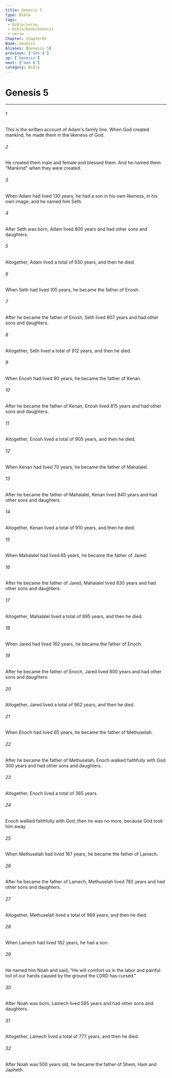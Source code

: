 ```yaml
---
title: Genesis 5
type: Bible
tags:
 - bible/verse
 - bible/book/Genesis
 - verse
Chapter: Chapter05
Book: Genesis
Aliases: [Genesis 5]
previous: ['Gen 4']
up: ['Genesis']
next: ['Gen 6']
category: Bible
---
```

# Genesis 5

***


###### 1 
This is the written account of Adam's family line. When God created mankind, he made them in the likeness of God. 

###### 2 
He created them male and female and blessed them. And he named them "Mankind" when they were created. 

###### 3 
When Adam had lived 130 years, he had a son in his own likeness, in his own image; and he named him Seth. 

###### 4 
After Seth was born, Adam lived 800 years and had other sons and daughters. 

###### 5 
Altogether, Adam lived a total of 930 years, and then he died. 

###### 6 
When Seth had lived 105 years, he became the father of Enosh. 

###### 7 
After he became the father of Enosh, Seth lived 807 years and had other sons and daughters. 

###### 8 
Altogether, Seth lived a total of 912 years, and then he died. 

###### 9 
When Enosh had lived 90 years, he became the father of Kenan. 

###### 10 
After he became the father of Kenan, Enosh lived 815 years and had other sons and daughters. 

###### 11 
Altogether, Enosh lived a total of 905 years, and then he died. 

###### 12 
When Kenan had lived 70 years, he became the father of Mahalalel. 

###### 13 
After he became the father of Mahalalel, Kenan lived 840 years and had other sons and daughters. 

###### 14 
Altogether, Kenan lived a total of 910 years, and then he died. 

###### 15 
When Mahalalel had lived 65 years, he became the father of Jared. 

###### 16 
After he became the father of Jared, Mahalalel lived 830 years and had other sons and daughters. 

###### 17 
Altogether, Mahalalel lived a total of 895 years, and then he died. 

###### 18 
When Jared had lived 162 years, he became the father of Enoch. 

###### 19 
After he became the father of Enoch, Jared lived 800 years and had other sons and daughters. 

###### 20 
Altogether, Jared lived a total of 962 years, and then he died. 

###### 21 
When Enoch had lived 65 years, he became the father of Methuselah. 

###### 22 
After he became the father of Methuselah, Enoch walked faithfully with God 300 years and had other sons and daughters. 

###### 23 
Altogether, Enoch lived a total of 365 years. 

###### 24 
Enoch walked faithfully with God; then he was no more, because God took him away. 

###### 25 
When Methuselah had lived 187 years, he became the father of Lamech. 

###### 26 
After he became the father of Lamech, Methuselah lived 782 years and had other sons and daughters. 

###### 27 
Altogether, Methuselah lived a total of 969 years, and then he died. 

###### 28 
When Lamech had lived 182 years, he had a son. 

###### 29 
He named him Noah and said, "He will comfort us in the labor and painful toil of our hands caused by the ground the LORD has cursed." 

###### 30 
After Noah was born, Lamech lived 595 years and had other sons and daughters. 

###### 31 
Altogether, Lamech lived a total of 777 years, and then he died. 

###### 32 
After Noah was 500 years old, he became the father of Shem, Ham and Japheth. 
